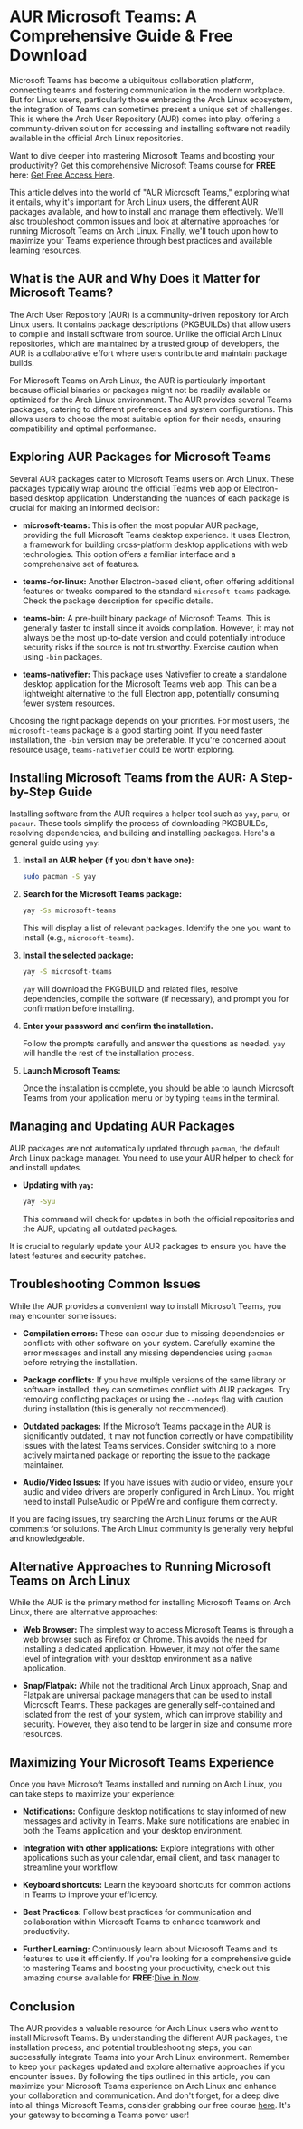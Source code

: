 # AUR Microsoft Teams: A Comprehensive Guide & Free Download

Microsoft Teams has become a ubiquitous collaboration platform, connecting teams and fostering communication in the modern workplace. But for Linux users, particularly those embracing the Arch Linux ecosystem, the integration of Teams can sometimes present a unique set of challenges. This is where the Arch User Repository (AUR) comes into play, offering a community-driven solution for accessing and installing software not readily available in the official Arch Linux repositories.

Want to dive deeper into mastering Microsoft Teams and boosting your productivity? Get this comprehensive Microsoft Teams course for **FREE** here: [Get Free Access Here](https://udemywork.com/aur-microsoft-teams).

This article delves into the world of "AUR Microsoft Teams," exploring what it entails, why it's important for Arch Linux users, the different AUR packages available, and how to install and manage them effectively. We'll also troubleshoot common issues and look at alternative approaches for running Microsoft Teams on Arch Linux. Finally, we'll touch upon how to maximize your Teams experience through best practices and available learning resources.

## What is the AUR and Why Does it Matter for Microsoft Teams?

The Arch User Repository (AUR) is a community-driven repository for Arch Linux users. It contains package descriptions (PKGBUILDs) that allow users to compile and install software from source. Unlike the official Arch Linux repositories, which are maintained by a trusted group of developers, the AUR is a collaborative effort where users contribute and maintain package builds.

For Microsoft Teams on Arch Linux, the AUR is particularly important because official binaries or packages might not be readily available or optimized for the Arch Linux environment. The AUR provides several Teams packages, catering to different preferences and system configurations. This allows users to choose the most suitable option for their needs, ensuring compatibility and optimal performance.

## Exploring AUR Packages for Microsoft Teams

Several AUR packages cater to Microsoft Teams users on Arch Linux. These packages typically wrap around the official Teams web app or Electron-based desktop application. Understanding the nuances of each package is crucial for making an informed decision:

*   **microsoft-teams:** This is often the most popular AUR package, providing the full Microsoft Teams desktop experience. It uses Electron, a framework for building cross-platform desktop applications with web technologies. This option offers a familiar interface and a comprehensive set of features.

*   **teams-for-linux:**  Another Electron-based client, often offering additional features or tweaks compared to the standard `microsoft-teams` package. Check the package description for specific details.

*   **teams-bin:**  A pre-built binary package of Microsoft Teams. This is generally faster to install since it avoids compilation. However, it may not always be the most up-to-date version and could potentially introduce security risks if the source is not trustworthy. Exercise caution when using `-bin` packages.

*   **teams-nativefier:** This package uses Nativefier to create a standalone desktop application for the Microsoft Teams web app. This can be a lightweight alternative to the full Electron app, potentially consuming fewer system resources.

Choosing the right package depends on your priorities.  For most users, the `microsoft-teams` package is a good starting point. If you need faster installation, the `-bin` version may be preferable. If you're concerned about resource usage, `teams-nativefier` could be worth exploring.

## Installing Microsoft Teams from the AUR: A Step-by-Step Guide

Installing software from the AUR requires a helper tool such as `yay`, `paru`, or `pacaur`. These tools simplify the process of downloading PKGBUILDs, resolving dependencies, and building and installing packages. Here's a general guide using `yay`:

1.  **Install an AUR helper (if you don't have one):**

    ```bash
    sudo pacman -S yay
    ```

2.  **Search for the Microsoft Teams package:**

    ```bash
    yay -Ss microsoft-teams
    ```

    This will display a list of relevant packages.  Identify the one you want to install (e.g., `microsoft-teams`).

3.  **Install the selected package:**

    ```bash
    yay -S microsoft-teams
    ```

    `yay` will download the PKGBUILD and related files, resolve dependencies, compile the software (if necessary), and prompt you for confirmation before installing.

4.  **Enter your password and confirm the installation.**

    Follow the prompts carefully and answer the questions as needed. `yay` will handle the rest of the installation process.

5.  **Launch Microsoft Teams:**

    Once the installation is complete, you should be able to launch Microsoft Teams from your application menu or by typing `teams` in the terminal.

## Managing and Updating AUR Packages

AUR packages are not automatically updated through `pacman`, the default Arch Linux package manager. You need to use your AUR helper to check for and install updates.

*   **Updating with `yay`:**

    ```bash
    yay -Syu
    ```

    This command will check for updates in both the official repositories and the AUR, updating all outdated packages.

It is crucial to regularly update your AUR packages to ensure you have the latest features and security patches.

## Troubleshooting Common Issues

While the AUR provides a convenient way to install Microsoft Teams, you may encounter some issues:

*   **Compilation errors:** These can occur due to missing dependencies or conflicts with other software on your system.  Carefully examine the error messages and install any missing dependencies using `pacman` before retrying the installation.

*   **Package conflicts:**  If you have multiple versions of the same library or software installed, they can sometimes conflict with AUR packages.  Try removing conflicting packages or using the `--nodeps` flag with caution during installation (this is generally not recommended).

*   **Outdated packages:**  If the Microsoft Teams package in the AUR is significantly outdated, it may not function correctly or have compatibility issues with the latest Teams services.  Consider switching to a more actively maintained package or reporting the issue to the package maintainer.

*   **Audio/Video Issues:** If you have issues with audio or video, ensure your audio and video drivers are properly configured in Arch Linux. You might need to install PulseAudio or PipeWire and configure them correctly.

If you are facing issues, try searching the Arch Linux forums or the AUR comments for solutions.  The Arch Linux community is generally very helpful and knowledgeable.

## Alternative Approaches to Running Microsoft Teams on Arch Linux

While the AUR is the primary method for installing Microsoft Teams on Arch Linux, there are alternative approaches:

*   **Web Browser:**  The simplest way to access Microsoft Teams is through a web browser such as Firefox or Chrome.  This avoids the need for installing a dedicated application.  However, it may not offer the same level of integration with your desktop environment as a native application.

*   **Snap/Flatpak:**  While not the traditional Arch Linux approach, Snap and Flatpak are universal package managers that can be used to install Microsoft Teams.  These packages are generally self-contained and isolated from the rest of your system, which can improve stability and security. However, they also tend to be larger in size and consume more resources.

## Maximizing Your Microsoft Teams Experience

Once you have Microsoft Teams installed and running on Arch Linux, you can take steps to maximize your experience:

*   **Notifications:**  Configure desktop notifications to stay informed of new messages and activity in Teams.  Make sure notifications are enabled in both the Teams application and your desktop environment.

*   **Integration with other applications:**  Explore integrations with other applications such as your calendar, email client, and task manager to streamline your workflow.

*   **Keyboard shortcuts:**  Learn the keyboard shortcuts for common actions in Teams to improve your efficiency.

*   **Best Practices:** Follow best practices for communication and collaboration within Microsoft Teams to enhance teamwork and productivity.

*   **Further Learning:** Continuously learn about Microsoft Teams and its features to use it efficiently. If you're looking for a comprehensive guide to mastering Teams and boosting your productivity, check out this amazing course available for **FREE**:[Dive in Now](https://udemywork.com/aur-microsoft-teams).

## Conclusion

The AUR provides a valuable resource for Arch Linux users who want to install Microsoft Teams. By understanding the different AUR packages, the installation process, and potential troubleshooting steps, you can successfully integrate Teams into your Arch Linux environment. Remember to keep your packages updated and explore alternative approaches if you encounter issues. By following the tips outlined in this article, you can maximize your Microsoft Teams experience on Arch Linux and enhance your collaboration and communication. And don't forget, for a deep dive into all things Microsoft Teams, consider grabbing our free course [here](https://udemywork.com/aur-microsoft-teams). It's your gateway to becoming a Teams power user!
